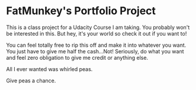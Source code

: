 # FatMunkey's Portfolio Project
This is a class project for a Udacity Course I am taking.  You probably won't be interested in this.  But hey, it's your world so check it out if you want to!

You can feel totally free to rip this off and make it into whatever you want.  You just have to give me half the cash...Not!  Seriously, do what you want and feel zero obligation to give me credit or anything else.

All I ever wanted was whirled peas.

Give peas a chance.
